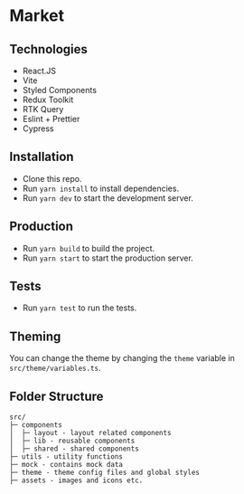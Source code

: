# Market

## Technologies

- React.JS
- Vite
- Styled Components
- Redux Toolkit
- RTK Query
- Eslint + Prettier
- Cypress

## Installation

- Clone this repo.
- Run `yarn install` to install dependencies.
- Run `yarn dev` to start the development server.

## Production

- Run `yarn build` to build the project.
- Run `yarn start` to start the production server.

## Tests

- Run `yarn test` to run the tests.

## Theming

You can change the theme by changing the `theme` variable in `src/theme/variables.ts`.

## Folder Structure

```
src/
├─ components
│  ├─ layout - layout related components
│  ├─ lib - reusable components
│  ├─ shared - shared components
├─ utils - utility functions
├─ mock - contains mock data
├─ theme - theme config files and global styles
├─ assets - images and icons etc.
```
